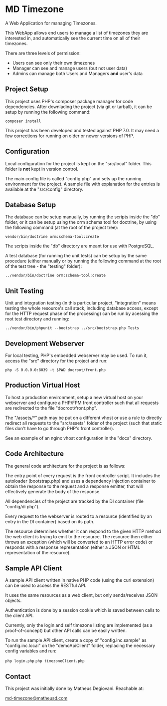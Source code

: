 # MD Timezone

A Web Application for managing Timezones.

This WebApp allows end users to manage a list of timezones they are interested in, 
and automatically see the current time on all of their timezones.

There are three levels of permission:

- Users can see only their own timezones
- Manager can see and manage users (but not user data)
- Admins can manage both Users and Managers **and** user's data
  
  
## Project Setup

This project uses PHP's composer package manager for code dependencies. After
downlading the project (via git or tarball), it can be setup by running the
following command:

`composer install`
  
This project has been developed and tested against PHP 7.0. It may need a few
corrections for running on older or newer versions of PHP.
  
## Configuration

Local configuration for the project is kept on the "src/local" folder. This 
folder is **not** kept in version control. 

The main config file is called "config.php" and sets up the running environment
for the project. A sample file with explanation for the entries is available
at the "src/config" directory.

## Database Setup

The database can be setup manually, by running the scripts inside the "db" 
folder, or it can be setup using the orm schema tool for doctrine, by using the
following command (at the root of the project tree):

`vendor/bin/doctrine orm:schema-tool:create`
  
The scripts inside the "db" directory are meant for use with PostgreSQL.  

A test database (for running the unit tests) can be setup by the same procedure
(either manually or by running the following command at the root of the test
tree - the "testing" folder):

`../vendor/bin/doctrine orm:schema-tool:create`

## Unit Testing

Unit and integration testing (in this particular project, "integration" means
testing the whole resource's call stack, including database access, except for 
the HTTP request phase of the processing) can be run by acessing the root test
directory and running:

`../vendor/bin/phpunit --bootstrap ../src/bootstrap.php Tests`
  
## Development Webserver

For local testing, PHP's embedded webserver may be used. To run it, access the
"src" directory for the project and run:

`php -S 0.0.0.0:8039 -t $PWD docroot/front.php`
  
## Production Virtual Host

To host a production environment, setup a new virtual host on your webserver and
configure a PHP/FPM front controller such that all requests are redirected to 
the file "docroot\front.php".

The "/assets/*" path may be put on a different vhost or use a rule to directly
redirect all requests to the "src/assets" folder of the project (such that 
static files don't have to go through PHP's front controller).

See an example of an nginx vhost configuration in the "docs" directory.
  
## Code Architecture

The general code architecture for the project is as follows:

The entry point of every request is the front controller script. It includes
the autoloader (bootstrap.php) and uses a dependency injection container to
obtain the response to the request and a response emitter, that will effectively
generate the body of the response.

All dependencies of the project are tracked by the DI container (file 
"config/di.php"). 

Every request to the webserver is routed to a resource (identified by an entry
in the DI container) based on its path.

The resource determines whether it can respond to the given HTTP method the web 
client is trying to emit to the resource. The resource then either throws an
exception (which will be converted to an HTTP error code) or responds with 
a response representation (either a JSON or HTML representation of the 
resource). 


## Sample API Client

A sample API client written in native PHP code (using the curl extension) can
be used to access the RESTful API.

It uses the same resources as a web client, but only sends/receives JSON 
objects.

Authentication is done by a session cookie which is saved between calls to the
client API.

Currently, only the login and self timezone listing are implemented (as a 
proof-of-concept) but other API calls can be easily written.

To run the sample API client, create a copy of "config.inc.sample" as 
"config.inc.local" on the "demoApiClient" folder, replacing the necessary config
variables and run:

`php login.php`
`php timezoneClient.php`
  
## Contact

This project was initially done by Matheus Degiovani. Reachable at:

md-timezone@matheusd.com


